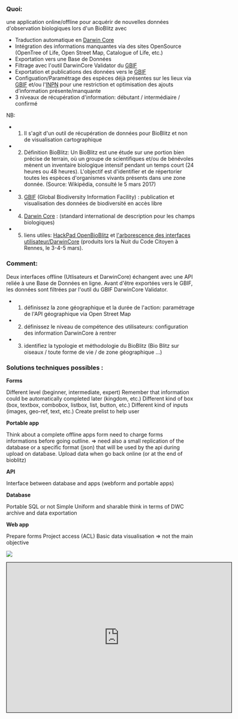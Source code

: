 ### Quoi:

une application online/offline pour acquérir de nouvelles données d'observation biologiques lors d'un BioBlitz avec
- Traduction automatique en [Darwin Core](http://rs.tdwg.org/dwc/) 
- Intégration des informations manquantes via des sites OpenSource (OpenTree of Life, Open Street Map, Catalogue of Life, etc.)
- Exportation vers une Base de Données
- Filtrage avec l'outil DarwinCore Validator du [GBIF](www.gbif.org)
- Exportation et publications des données vers le [GBIF](www.gbif.org)
- Configuation/Paramétrage des espèces déjà présentes sur les lieux via [GBIF](www.gbif.org) et/ou l'[INPN](https://inpn.mnhn.fr/accueil/index) pour une restriction et optimisation des ajouts d’information présente/manquante
- 3 niveaux de récupération d'information: débutant / intermédiaire / confirmé

NB: 
- 1) Il s'agit d'un outil de récupération de données pour BioBlitz et non de visualisation cartographique 
- 2) Définition BioBlitz: Un BioBlitz est une étude sur une portion bien précise de terrain, où un groupe de scientifiques et/ou de bénévoles mènent un inventaire biologique intensif pendant un temps court (24 heures ou 48 heures). L'objectif est d'identifier et de répertorier toutes les espèces d'organismes vivants présents dans une zone donnée. (Source: Wikipédia, consulté le 5 mars 2017)
- 3) [GBIF](www.gbif.org) (Global Biodiversity Information Facility) : publication et visualisation des données de biodiversité en accès libre
- 4) [Darwin Core](http://rs.tdwg.org/dwc/)  : (standard international de description pour les champs biologiques)
- 5) liens utiles: [HackPad OpenBioBlitz](https://hackpad.com/OpenBioBlitz-jVIIVR11rac)  et [l'arborescence des interfaces utilisateur/DarwinCore](https://framindmap.org/c/maps/320935/) (produits lors la Nuit du Code Citoyen à Rennes, le 3-4-5 mars). 

### Comment:

Deux interfaces offline (Utlisateurs et DarwinCore) échangent avec une API reliée à une Base de Données en ligne.
Avant d'être exportées vers le GBIF, les données sont filtrées par l'outil du GBIF DarwinCore Validator.

- 1) définissez la zone géographique et la durée de l'action: paramétrage de l'API géographique via Open Street Map
- 2) définissez le niveau de compétence des utilisateurs: configuration des information DarwinCore à rentrer
- 3) identifiez la typologie et méthodologie du BioBlitz (Bio Blitz sur oiseaux / toute forme de vie / de zone géographique ...) 

### Solutions techniques possibles :

**Forms**

Different level (beginner, intermediate, expert)
Remember that information could be automatically completed later (kingdom, etc.)
Different kind of box (box, textbox, combobox, listbox, list, button, etc.)
Different kind of inputs (images, geo-ref, text, etc.)
Create prelist to help user

**Portable app**

Think about a complete offline apps form need to charge forms informations before going outline. => need also a small replication of the database or a specific format (json) that will be used by the api during upload on database.
Upload data when go back online (or at the end of bioblitz)

**API**

Interface between database and apps (webform and portable apps)

**Database**

Portable
SQL or not
Simple
Uniform and sharable think in terms of DWC archive and data exportation

**Web app**

Prepare forms
Project access (ACL)
Basic data visualisation => not the main objective


![](https://framindmap.org/c/maps/321124/edit)

<iframe style="width:600px;height:400px;border: 1px solid black" src="https://framindmap.org/c/maps/321124/embed?zoom=1"> </iframe>
